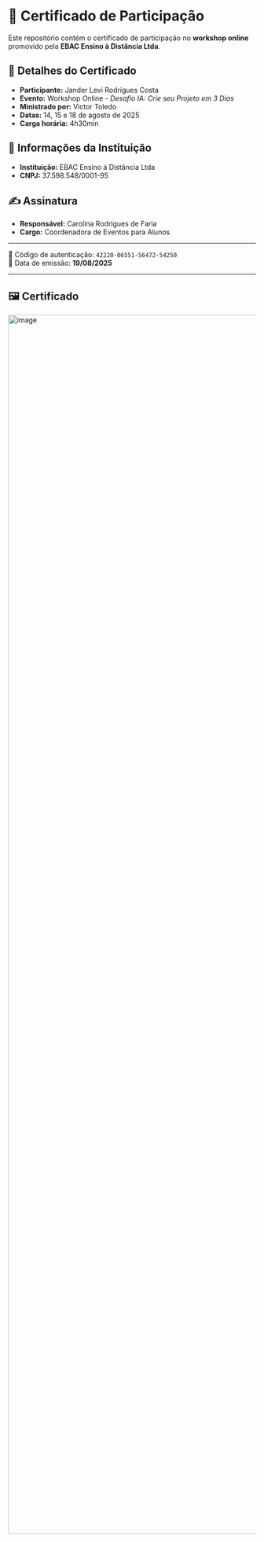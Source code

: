 
# 📜 Certificado de Participação

Este repositório contém o certificado de participação no **workshop online** promovido pela **EBAC Ensino à Distância Ltda**.

## 📌 Detalhes do Certificado

- **Participante:** Jander Levi Rodrigues Costa  
- **Evento:** Workshop Online - *Desafio IA: Crie seu Projeto em 3 Dias*  
- **Ministrado por:** Victor Toledo  
- **Datas:** 14, 15 e 18 de agosto de 2025  
- **Carga horária:** 4h30min  

## 📑 Informações da Instituição

- **Instituição:** EBAC Ensino à Distância Ltda  
- **CNPJ:** 37.598.548/0001-95  

## ✍️ Assinatura

- **Responsável:** Carolina Rodrigues de Faria  
- **Cargo:** Coordenadora de Eventos para Alunos  

---

📎 Código de autenticação: `42220-06551-56472-54250`  
📅 Data de emissão: **19/08/2025**

---

## 🖼️ Certificado

<img width="3434" height="2481" alt="image" src="https://github.com/user-attachments/assets/e0fa6d66-525b-48de-8a24-8b964806cda7" />

